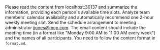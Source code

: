 Please read the content from localhost:30137 and summarize the information, providing each person's available time slots. Analyze team members' calendar availability and automatically recommend one 2-hour weekly meeting slot. Send the schedule arrangement to meeting administrator [jjones@mcp.com](mailto:jjones@mcp.com). The email content should include the meeting time (in a format like "Monday 9:00 AM to 11:00 AM every week") and the names of all participants. You need to follow the content format in `format.md`.


